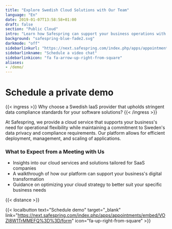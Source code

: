 ```yaml
---
title: "Explore Swedish Cloud Solutions with Our Team"
language: "En"
date: 2019-01-07T13:58:58+01:00
draft: false
section: "Public Cloud"
intro: "Learn how Safespring can support your business operations with a demonstration of our cloud platform."
background: "safespring-blue-fade2.svg"
darkmode: "off"
sidebarlinkurl: "https://next.safespring.com/index.php/apps/appointments/embed/VOZl8W1TrMMEFQ%3D%3D/form"
sidebarlinkname: "Schedule a video chat"
sidebarlinkicon: "fa fa-arrow-up-right-from-square"
aliases:
- /demo/
---
```


# Schedule a private demo
{{< ingress >}}
Why choose a Swedish IaaS provider that upholds stringent data compliance standards for your software solutions?
{{< /ingress >}}

At Safespring, we provide a cloud service that supports your business's need for operational flexibility while maintaining a commitment to Sweden's data privacy and compliance requirements. Our platform allows for efficient deployment, management, and scaling of applications.

### What to Expect from a Meeting with Us

- Insights into our cloud services and solutions tailored for SaaS companies
- A walkthrough of how our platform can support your business's digital transformation
- Guidance on optimizing your cloud strategy to better suit your specific business needs

{{< distance >}}

{{< localbutton text="Schedule demo" target="_blank" link="https://next.safespring.com/index.php/apps/appointments/embed/VOZl8W1TrMMEFQ%3D%3D/form" icon="fa-up-right-from-square" >}}


